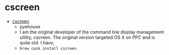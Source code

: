 # cscreen
- [cscreen](https://www.pyehouse.com/cscreen/)
  -  pyehouse
  - I am the original developer of the command line display management utility, cscreen. The original version targeted OS X on PPC and is quite old. I have,
  - `brew cask install cscreen`
